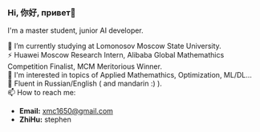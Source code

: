 ### Hi,  你好, привет👋

I'm a master student, junior AI developer.

🔭 I’m currently studying at Lomonosov Moscow State University.  
⚡ Huawei Moscow Research Intern, Alibaba Global Mathemathics Competition Finalist, MCM Meritorious Winner.  
🤔 I'm interested in topics of Applied Mathemathics, Optimization, ML/DL...  
💬 Fluent in Russian/English ( and mandarin :) ).  
📫 How to reach me: 
- **Email:** xmc1650@gmail.com
- **ZhiHu:** stephen

<!--
**mmmiiinnnggg/mmmiiinnnggg** is a ✨ _special_ ✨ repository because its `README.md` (this file) appears on your GitHub profile.

Here are some ideas to get you started:

- 🔭 I’m currently working on ...
- 🌱 I’m currently learning ...
- 👯 I’m looking to collaborate on ...
- 🤔 I’m looking for help with ...
- 💬 Ask me about ...
- 📫 How to reach me: ...
- 😄 Pronouns: ...
- ⚡ Fun fact: ...
-->

